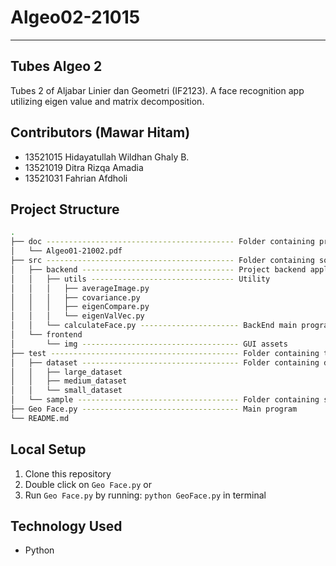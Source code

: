 # Algeo02-21015
- --
## Tubes Algeo 2
Tubes 2 of Aljabar Linier dan Geometri (IF2123). A face recognition app utilizing eigen value and matrix decomposition.
## Contributors (Mawar Hitam)
- 13521015 Hidayatullah Wildhan Ghaly B. <br/>
- 13521019 Ditra Rizqa Amadia <br/>
- 13521031 Fahrian Afdholi <br/>
## Project Structure
```bash
.
├── doc ------------------------------------------ Folder containing project report
│   └── Algeo01-21002.pdf
├── src ------------------------------------------ Folder containing source files (*.java)
│   ├── backend ---------------------------------- Project backend application
│   │   ├── utils -------------------------------- Utility 
│   │   │   ├── averageImage.py 
│   │   │   ├── covariance.py 
│   │   │   ├── eigenCompare.py
│   │   │   └── eigenValVec.py
│   │   └── calculateFace.py ---------------------- BackEnd main program
│   └── frontend 
│       └── img ----------------------------------- GUI assets 
├── test ------------------------------------------ Folder containing test files
│   ├── dataset ----------------------------------- Folder containing datasets
│   │   ├── large_dataset
│   │   ├── medium_dataset
│   │   └── small_dataset
│   └── sample ------------------------------------ Folder containing sample images
├── Geo Face.py ----------------------------------- Main program
└── README.md
```
## Local Setup
1. Clone this repository
2. Double click on ```Geo Face.py``` or 
3. Run ```Geo Face.py``` by running: ```python GeoFace.py``` in terminal
## Technology Used
- Python